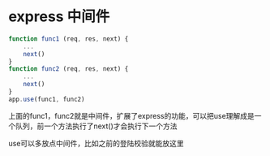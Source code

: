 # express 中间件

```js
function func1 (req, res, next) {
    ...
    next()
}
function func2 (req, res, next) {
    ...
    next()
}
app.use(func1, func2)
```

上面的func1，func2就是中间件，扩展了express的功能，可以把use理解成是一个队列，前一个方法执行了next()才会执行下一个方法

use可以多放点中间件，比如之前的登陆校验就能放这里
